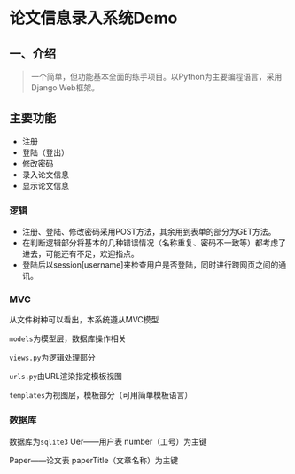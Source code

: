 # 论文信息录入系统Demo

## 一、介绍
> 一个简单，但功能基本全面的练手项目。以Python为主要编程语言，采用Django Web框架。

## 主要功能

- 注册
- 登陆（登出）
- 修改密码
- 录入论文信息
- 显示论文信息

### 逻辑

- 注册、登陆、修改密码采用POST方法，其余用到表单的部分为GET方法。
- 在判断逻辑部分将基本的几种错误情况（名称重复、密码不一致等）都考虑了进去，可能还有不足，欢迎指点。
- 登陆后以session[username]来检查用户是否登陆，同时进行跨网页之间的通讯。

### MVC
从文件树种可以看出，本系统遵从MVC模型

`models`为模型层，数据库操作相关

`views.py`为逻辑处理部分

`urls.py`由URL渲染指定模板视图

`templates`为视图层，模板部分（可用简单模板语言）

### 数据库
数据库为`sqlite3`
Uer——用户表
number（工号）为主键

Paper——论文表
paperTitle（文章名称）为主键
